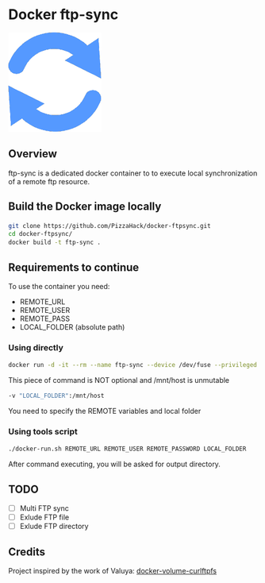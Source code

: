 
# Docker ftp-sync

![logo](https://raw.githubusercontent.com/Issogr/docker-ftp-sync/master/image.png)

## Overview

ftp-sync is a dedicated docker container to to execute local synchronization of a remote ftp resource.

## Build the Docker image locally

``` bash
git clone https://github.com/PizzaHack/docker-ftpsync.git
cd docker-ftpsync/
docker build -t ftp-sync .
```

## Requirements to continue

To use the container you need:

- REMOTE_URL
- REMOTE_USER
- REMOTE_PASS
- LOCAL_FOLDER (absolute path)

### Using directly

``` bash
docker run -d -it --rm --name ftp-sync --device /dev/fuse --privileged -v "LOCAL_FOLDER":/mnt/host -e REMOTE_URL='' -e REMOTE_USER='' -e REMOTE_PASS='' issogr/ftp-sync:latest
```

This piece of command is NOT optional and /mnt/host is unmutable

``` bash
-v "LOCAL_FOLDER":/mnt/host
```

You need to specify the REMOTE variables and local folder

### Using tools script

``` bash
./docker-run.sh REMOTE_URL REMOTE_USER REMOTE_PASSWORD LOCAL_FOLDER
```

After command executing, you will be asked for output directory.

## TODO

- [ ] Multi FTP sync
- [ ] Exlude FTP file
- [ ] Exlude FTP directory

## Credits

Project inspired by the work of Valuya:  [docker-volume-curlftpfs](https://github.com/Valuya/docker-volume-curlftpfs)
